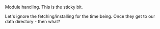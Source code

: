 Module handling. This is the sticky bit.

Let's ignore the fetching/installing for the time being. Once they get to our data directory - then what?